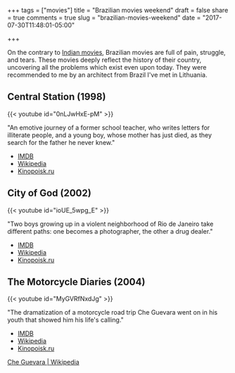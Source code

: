 +++
tags = ["movies"]
title = "Brazilian movies weekend"
draft = false
share = true
comments = true
slug = "brazilian-movies-weekend"
date = "2017-07-30T11:48:01-05:00"

+++

On the contrary to [Indian
movies](http://homeonrails.com/2017/06/indian-movies-weekend/), Brazilian
movies are full of pain, struggle, and tears. These movies deeply reflect the
history of their country, uncovering all the problems which exist even upon
today. They were recommended to me by an architect from Brazil I've met in
Lithuania.

## Central Station (1998)

{{< youtube id="0nLJwHxE-pM" >}}

"An emotive journey of a former school teacher, who writes letters for
illiterate people, and a young boy, whose mother has just died, as they search
for the father he never knew."

* [IMDB](http://www.imdb.com/title/tt0140888/)
* [Wikipedia](https://en.wikipedia.org/wiki/Central_Station_(film))
* [Kinopoisk.ru](https://www.kinopoisk.ru/film/7749/)

## City of God (2002)

{{< youtube id="ioUE_5wpg_E" >}}

"Two boys growing up in a violent neighborhood of Rio de Janeiro take different
paths: one becomes a photographer, the other a drug dealer."

* [IMDB](http://www.imdb.com/title/tt0317248/)
* [Wikipedia](https://en.wikipedia.org/wiki/City_of_God_(2002_film))
* [Kinopoisk.ru](https://www.kinopoisk.ru/film/439/)

## The Motorcycle Diaries (2004)

{{< youtube id="MyGVRfNxdJg" >}}

"The dramatization of a motorcycle road trip Che Guevara went on in his youth that showed him his life's calling."

* [IMDB](http://www.imdb.com/title/tt0318462/)
* [Wikipedia](https://en.wikipedia.org/wiki/The_Motorcycle_Diaries_(film))
* [Kinopoisk.ru](https://www.kinopoisk.ru/film/13981/)

[Che Guevara | Wikipedia](https://en.wikipedia.org/wiki/Che_Guevara)

